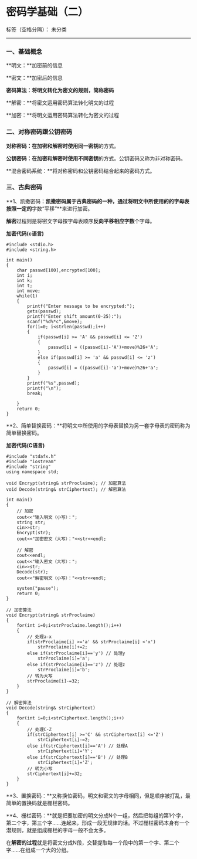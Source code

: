 ﻿# 密码学基础（二）

标签（空格分隔）： 未分类

---

### **一、基础概念**

**明文：**加密前的信息

**密文：**加密后的信息

**密码算法：**将明文转化为密文的规则，简称**密码**

**解密：**将密文运用密码算法转化明文的过程

**加密：**将明文运用密码算法转化为密文的过程

### **二、对称密码跟公钥密码**

**对称密码：**在加密和解密时使用**同一密钥**的方式。

**公钥密码：**在加密和解密时使用**不同密钥**的方式。公钥密码又称为非对称密码。

**混合密码系统：**将对称密码和公钥密码结合起来的密码方式。

### **三、古典密码**

**1、凯撒密码：**凯撒密码属于古典密码的一种，通过将明文中所使用的的字母表按照一定的**字数“平移”**来进行加密。

**解密**过程则是将密文字母按字母表顺序**反向平移相应字数**个字母。


**加密代码(c语言)**
```
#include <stdio.h>
#include <string.h>

int main()
{
    char passwd[100],encrypted[100];
    int i;
    int k;
    int t;
    int move;
    while(1)
    {
        printf("Enter message to be encrypted:");
        gets(passwd);
        printf("Enter shift amount(0-25):");
        scanf("%d%*c",&move);
        for(i=0; i<strlen(passwd);i++)
        {
            if(passwd[i] >= 'A' && passwd[i] <= 'Z')
            {
                passwd[i] = ((passwd[i]-'A')+move)%26+'A';
            }
            else if(passwd[i] >= 'a' && passwd[i] <= 'z')
            {
                passwd[i] = ((passwd[i]-'a')+move)%26+'a';
            }
        }
        printf("%s",passwd);
        printf("\n");
        break;

    }
    return 0;
}
```


**2、简单替换密码：**将明文中所使用的字母表替换为另一套字母表的密码称为简单替换密码。


**加密代码(C语言)**
```
#include "stdafx.h"
#include "iostream"
#include "string"
using namespace std;

void Encrypt(string& strProclaime); // 加密算法
void Decode(string& strCiphertext); // 解密算法

int main()
{
    // 加密
    cout<<"输入明文（小写）：";
    string str;
    cin>>str;
    Encrypt(str);
    cout<<"加密密文（大写）："<<str<<endl;

    // 解密
    cout<<endl;
    cout<<"输入密文（大写）：";
    cin>>str;
    Decode(str);
    cout<<"解密明文（小写）："<<str<<endl;

    system("pause"); 
    return 0;
}

// 加密算法
void Encrypt(string& strProclaime)
{
    for(int i=0;i<strProclaime.length();i++)
    {
        // 处理a-x
        if(strProclaime[i] >='a' && strProclaime[i] <'x') 
            strProclaime[i]+=2;
        else if(strProclaime[i]=='y') // 处理y
            strProclaime[i]='a';
        else if(strProclaime[i]=='z') // 处理z
            strProclaime[i]='b';
        // 转为大写
        strProclaime[i]-=32;
    }
}

// 解密算法
void Decode(string& strCiphertext)
{
    for(int i=0;i<strCiphertext.length();i++)
    {
        // 处理C-Z
        if(strCiphertext[i] >='C' && strCiphertext[i] <='Z') 
            strCiphertext[i]-=2;
        else if(strCiphertext[i]=='A') // 处理A
            strCiphertext[i]='Y';
        else if(strCiphertext[i]=='B') // 处理B
            strCiphertext[i]='Z';
        // 转为小写
        strCiphertext[i]+=32;
    }
}
```
**3、置换密码：**又称换位密码，明文和密文的字母相同，但是顺序被打乱，最简单的置换码就是栅栏密码。

**4、栅栏密码：**就是把要加密的明文分成N个一组，然后把每组的第1个字，第二个字，第三个字......连起来，形成一段无规律的话。不过栅栏密码本身有一个潜规则，就是组成栅栏的字母一般不会太多。

在**解密的过程**就是将密文分成N段，交替提取每一个段中的第一个字、第二个字......在组成一个大的分组。



